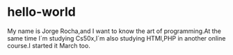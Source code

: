 # hello-world
My name is Jorge Rocha,and I want to know the art of programming.At the same time I´m studying Cs50x,I´m also studying HTMl,PHP in another online course.I started it March too.
